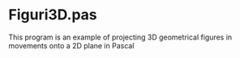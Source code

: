 # Figuri3D.pas
This program is an example of projecting 3D geometrical figures in movements onto a 2D plane in Pascal
